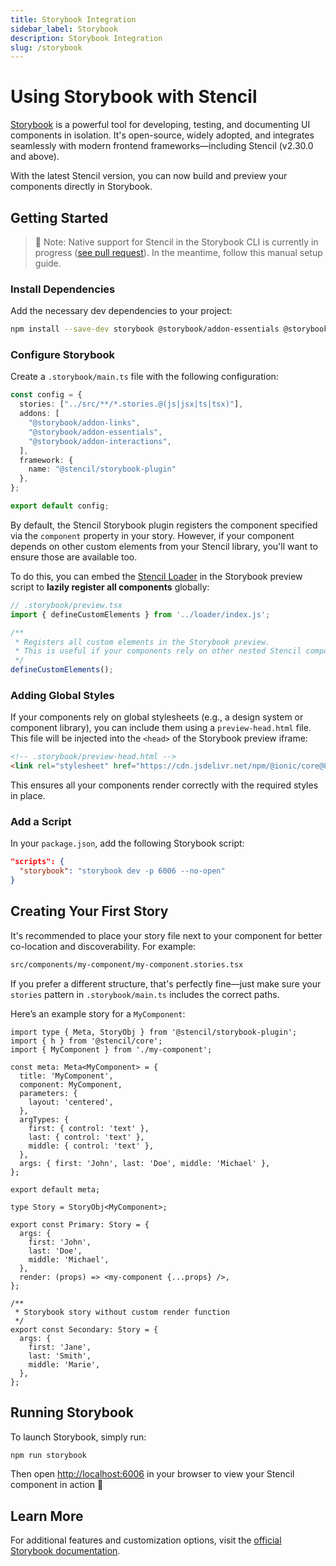 ```yaml
---
title: Storybook Integration
sidebar_label: Storybook
description: Storybook Integration
slug: /storybook
---
```


# Using Storybook with Stencil

[Storybook](https://storybook.js.org/) is a powerful tool for developing, testing, and documenting UI components in isolation. It's open-source, widely adopted, and integrates seamlessly with modern frontend frameworks—including Stencil (v2.30.0 and above).

With the latest Stencil version, you can now build and preview your components directly in Storybook.

## Getting Started

> 🔧 Note: Native support for Stencil in the Storybook CLI is currently in progress ([see pull request](https://github.com/storybookjs/storybook/pull/31205)). In the meantime, follow this manual setup guide.

### Install Dependencies

Add the necessary dev dependencies to your project:

```sh
npm install --save-dev storybook @storybook/addon-essentials @storybook/addon-links @storybook/addon-interactions @stencil/core@latest @stencil/storybook-plugin
```

### Configure Storybook

Create a `.storybook/main.ts` file with the following configuration:

```ts
const config = {
  stories: ["../src/**/*.stories.@(js|jsx|ts|tsx)"],
  addons: [
    "@storybook/addon-links",
    "@storybook/addon-essentials",
    "@storybook/addon-interactions",
  ],
  framework: {
    name: "@stencil/storybook-plugin"
  },
};

export default config;
```

By default, the Stencil Storybook plugin registers the component specified via the `component` property in your story. However, if your component depends on other custom elements from your Stencil library, you'll want to ensure those are available too.

To do this, you can embed the [Stencil Loader](/docs/next/distribution#loader) in the Storybook preview script to **lazily register all components** globally:

```ts
// .storybook/preview.tsx
import { defineCustomElements } from '../loader/index.js';

/**
 * Registers all custom elements in the Storybook preview.
 * This is useful if your components rely on other nested Stencil components.
 */
defineCustomElements();
```

### Adding Global Styles

If your components rely on global stylesheets (e.g., a design system or component library), you can include them using a `preview-head.html` file. This file will be injected into the `<head>` of the Storybook preview iframe:

```html
<!-- .storybook/preview-head.html -->
<link rel="stylesheet" href="https://cdn.jsdelivr.net/npm/@ionic/core@8/css/ionic.bundle.css" />
```

This ensures all your components render correctly with the required styles in place.

### Add a Script

In your `package.json`, add the following Storybook script:

```json
"scripts": {
  "storybook": "storybook dev -p 6006 --no-open"
}
```

## Creating Your First Story

It's recommended to place your story file next to your component for better co-location and discoverability. For example:

```bash
src/components/my-component/my-component.stories.tsx
```

If you prefer a different structure, that's perfectly fine—just make sure your `stories` pattern in `.storybook/main.ts` includes the correct paths.

Here’s an example story for a `MyComponent`:

```tsx
import type { Meta, StoryObj } from '@stencil/storybook-plugin';
import { h } from '@stencil/core';
import { MyComponent } from './my-component';

const meta: Meta<MyComponent> = {
  title: 'MyComponent',
  component: MyComponent,
  parameters: {
    layout: 'centered',
  },
  argTypes: {
    first: { control: 'text' },
    last: { control: 'text' },
    middle: { control: 'text' },
  },
  args: { first: 'John', last: 'Doe', middle: 'Michael' },
};

export default meta;

type Story = StoryObj<MyComponent>;

export const Primary: Story = {
  args: {
    first: 'John',
    last: 'Doe',
    middle: 'Michael',
  },
  render: (props) => <my-component {...props} />,
};

/**
 * Storybook story without custom render function
 */
export const Secondary: Story = {
  args: {
    first: 'Jane',
    last: 'Smith',
    middle: 'Marie',
  },
};
```

## Running Storybook

To launch Storybook, simply run:

```sh
npm run storybook
```

Then open [http://localhost:6006](http://localhost:6006) in your browser to view your Stencil component in action 🎉

## Learn More

For additional features and customization options, visit the [official Storybook documentation](https://storybook.js.org/docs).
